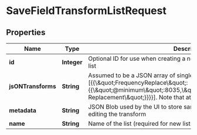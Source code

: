 

# SaveFieldTransformListRequest


## Properties

| Name | Type | Description | Notes |
|------------ | ------------- | ------------- | -------------|
|**id** | **Integer** | Optional ID for use when creating a new version of an existing transform list |  [optional] |
|**jsONTransforms** | **String** | Assumed to be a JSON array of single level objects e.g. [{{\\\&quot;FrequencyReplace\\\&quot;:{{\\\&quot;@minimum\\\&quot;:8035,\\\&quot;@replacement\\\&quot;:\\\&quot;My Replacement\\\&quot;}}}}]. Note that attributes must be prefixed with @ |  [optional] |
|**metadata** | **String** | JSON Blob used by the UI to store sampling settings / screen layout when editing the transform |  [optional] |
|**name** | **String** | Name of the list (required for new lists) |  [optional] |



